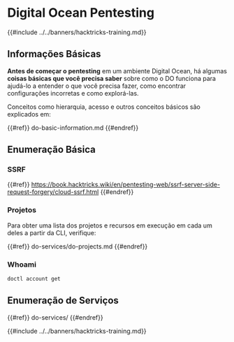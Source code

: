 # Digital Ocean Pentesting

{{#include ../../banners/hacktricks-training.md}}

## Informações Básicas

**Antes de começar o pentesting** em um ambiente Digital Ocean, há algumas **coisas básicas que você precisa saber** sobre como o DO funciona para ajudá-lo a entender o que você precisa fazer, como encontrar configurações incorretas e como explorá-las.

Conceitos como hierarquia, acesso e outros conceitos básicos são explicados em:

{{#ref}}
do-basic-information.md
{{#endref}}

## Enumeração Básica

### SSRF

{{#ref}}
https://book.hacktricks.wiki/en/pentesting-web/ssrf-server-side-request-forgery/cloud-ssrf.html
{{#endref}}

### Projetos

Para obter uma lista dos projetos e recursos em execução em cada um deles a partir da CLI, verifique:

{{#ref}}
do-services/do-projects.md
{{#endref}}

### Whoami
```bash
doctl account get
```
## Enumeração de Serviços

{{#ref}}
do-services/
{{#endref}}

{{#include ../../banners/hacktricks-training.md}}
